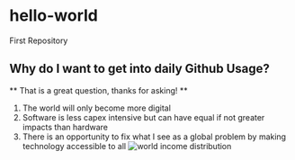 # hello-world
First Repository

## Why do I want to get into daily Github Usage?

** That is a great question, thanks for asking! **

1. The world will only become more digital
2. Software is less capex intensive but can have equal if not greater impacts than hardware
3. There is an opportunity to fix what I see as a global problem by making technology accessible to all
![world income distribution](issue.png)
